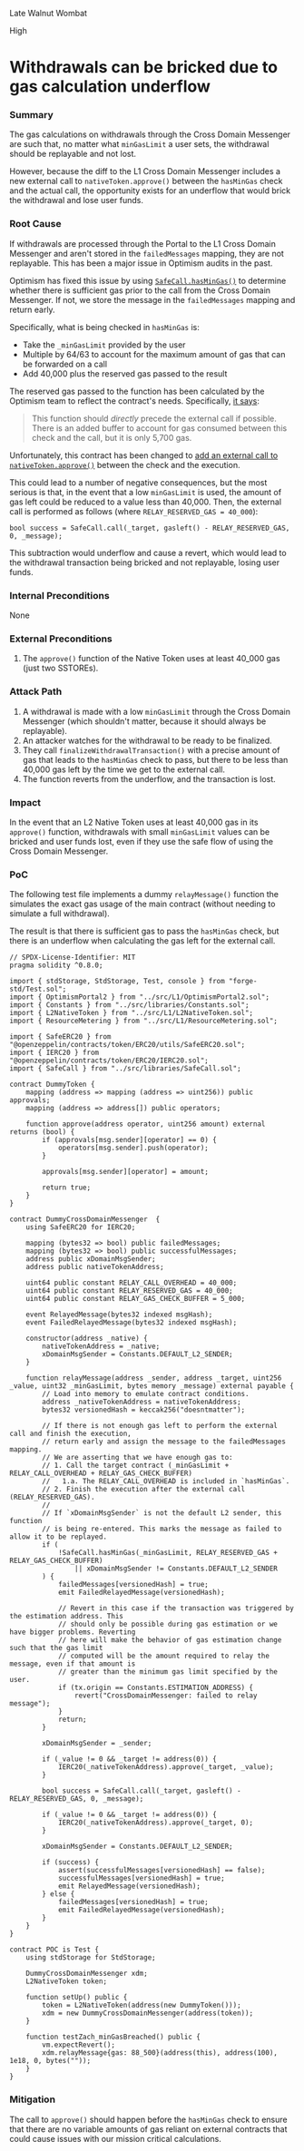Late Walnut Wombat

High

# Withdrawals can be bricked due to gas calculation underflow

### Summary

The gas calculations on withdrawals through the Cross Domain Messenger are such that, no matter what `minGasLimit` a user sets, the withdrawal should be replayable and not lost.

However, because the diff to the L1 Cross Domain Messenger includes a new external call to `nativeToken.approve()` between the `hasMinGas` check and the actual call, the opportunity exists for an underflow that would brick the withdrawal and lose user funds.

### Root Cause

If withdrawals are processed through the Portal to the L1 Cross Domain Messenger and aren't stored in the `failedMessages` mapping, they are not replayable. This has been a major issue in Optimism audits in the past.

Optimism has fixed this issue by using [`SafeCall.hasMinGas()`](https://github.com/sherlock-audit/2024-08-tokamak-network/blob/main/tokamak-thanos/packages/tokamak/contracts-bedrock/src/libraries/SafeCall.sol#L74-L81) to determine whether there is sufficient gas prior to the call from the Cross Domain Messenger. If not, we store the message in the `failedMessages` mapping and return early.

Specifically, what is being checked in `hasMinGas` is:
- Take the `_minGasLimit` provided by the user
- Multiple by 64/63 to account for the maximum amount of gas that can be forwarded on a call
- Add 40,000 plus the reserved gas passed to the result

The reserved gas passed to the function has been calculated by the Optimism team to reflect the contract's needs. Specifically, [it says](https://github.com/sherlock-audit/2024-08-tokamak-network/blob/main/tokamak-thanos/packages/tokamak/contracts-bedrock/src/libraries/SafeCall.sol#L67-L69):

>  This function should *directly* precede the external call if possible. There is an added buffer to account for gas consumed between this check and the call, but it is only 5,700 gas.

Unfortunately, this contract has been changed to [add an external call to `nativeToken.approve()`](https://github.com/sherlock-audit/2024-08-tokamak-network/blob/main/tokamak-thanos/packages/tokamak/contracts-bedrock/src/L1/L1CrossDomainMessenger.sol#L300-L302) between the check and the execution.

This could lead to a number of negative consequences, but the most serious is that, in the event that a low `minGasLimit` is used, the amount of gas left could be reduced to a value less than 40,000. Then, the external call is performed as follows (where `RELAY_RESERVED_GAS = 40_000`):
```solidity
bool success = SafeCall.call(_target, gasleft() - RELAY_RESERVED_GAS, 0, _message);
```
This subtraction would underflow and cause a revert, which would lead to the withdrawal transaction being bricked and not replayable, losing user funds.

### Internal Preconditions

None

### External Preconditions

1. The `approve()` function of the Native Token uses at least 40_000 gas (just two SSTOREs).

### Attack Path

1. A withdrawal is made with a low `minGasLimit` through the Cross Domain Messenger (which shouldn't matter, because it should always be replayable).
2. An attacker watches for the withdrawal to be ready to be finalized.
3. They call `finalizeWithdrawalTransaction()` with a precise amount of gas that leads to the `hasMinGas` check to pass, but there to be less than 40,000 gas left by the time we get to the external call.
4. The function reverts from the underflow, and the transaction is lost.

### Impact

In the event that an L2 Native Token uses at least 40,000 gas in its `approve()` function, withdrawals with small `minGasLimit` values can be bricked and user funds lost, even if they use the safe flow of using the Cross Domain Messenger.

### PoC

The following test file implements a dummy `relayMessage()` function the simulates the exact gas usage of the main contract (without needing to simulate a full withdrawal).

The result is that there is sufficient gas to pass the `hasMinGas` check, but there is an underflow when calculating the gas left for the external call.

```solidity
// SPDX-License-Identifier: MIT
pragma solidity ^0.8.0;

import { stdStorage, StdStorage, Test, console } from "forge-std/Test.sol";
import { OptimismPortal2 } from "../src/L1/OptimismPortal2.sol";
import { Constants } from "../src/libraries/Constants.sol";
import { L2NativeToken } from "../src/L1/L2NativeToken.sol";
import { ResourceMetering } from "../src/L1/ResourceMetering.sol";

import { SafeERC20 } from "@openzeppelin/contracts/token/ERC20/utils/SafeERC20.sol";
import { IERC20 } from "@openzeppelin/contracts/token/ERC20/IERC20.sol";
import { SafeCall } from "../src/libraries/SafeCall.sol";

contract DummyToken {
    mapping (address => mapping (address => uint256)) public approvals;
    mapping (address => address[]) public operators;

    function approve(address operator, uint256 amount) external returns (bool) {
        if (approvals[msg.sender][operator] == 0) {
            operators[msg.sender].push(operator);
        }

        approvals[msg.sender][operator] = amount;

        return true;
    }
}

contract DummyCrossDomainMessenger  {
    using SafeERC20 for IERC20;

    mapping (bytes32 => bool) public failedMessages;
    mapping (bytes32 => bool) public successfulMessages;
    address public xDomainMsgSender;
    address public nativeTokenAddress;

    uint64 public constant RELAY_CALL_OVERHEAD = 40_000;
    uint64 public constant RELAY_RESERVED_GAS = 40_000;
    uint64 public constant RELAY_GAS_CHECK_BUFFER = 5_000;

    event RelayedMessage(bytes32 indexed msgHash);
    event FailedRelayedMessage(bytes32 indexed msgHash);

    constructor(address _native) {
        nativeTokenAddress = _native;
        xDomainMsgSender = Constants.DEFAULT_L2_SENDER;
    }

    function relayMessage(address _sender, address _target, uint256 _value, uint32 _minGasLimit, bytes memory _message) external payable {
        // Load into memory to emulate contract conditions.
        address _nativeTokenAddress = nativeTokenAddress;
        bytes32 versionedHash = keccak256("doesntmatter");

        // If there is not enough gas left to perform the external call and finish the execution,
        // return early and assign the message to the failedMessages mapping.
        // We are asserting that we have enough gas to:
        // 1. Call the target contract (_minGasLimit + RELAY_CALL_OVERHEAD + RELAY_GAS_CHECK_BUFFER)
        //   1.a. The RELAY_CALL_OVERHEAD is included in `hasMinGas`.
        // 2. Finish the execution after the external call (RELAY_RESERVED_GAS).
        //
        // If `xDomainMsgSender` is not the default L2 sender, this function
        // is being re-entered. This marks the message as failed to allow it to be replayed.
        if (
            !SafeCall.hasMinGas(_minGasLimit, RELAY_RESERVED_GAS + RELAY_GAS_CHECK_BUFFER)
                || xDomainMsgSender != Constants.DEFAULT_L2_SENDER
        ) {
            failedMessages[versionedHash] = true;
            emit FailedRelayedMessage(versionedHash);

            // Revert in this case if the transaction was triggered by the estimation address. This
            // should only be possible during gas estimation or we have bigger problems. Reverting
            // here will make the behavior of gas estimation change such that the gas limit
            // computed will be the amount required to relay the message, even if that amount is
            // greater than the minimum gas limit specified by the user.
            if (tx.origin == Constants.ESTIMATION_ADDRESS) {
                revert("CrossDomainMessenger: failed to relay message");
            }
            return;
        }

        xDomainMsgSender = _sender;

        if (_value != 0 && _target != address(0)) {
            IERC20(_nativeTokenAddress).approve(_target, _value);
        }

        bool success = SafeCall.call(_target, gasleft() - RELAY_RESERVED_GAS, 0, _message);

        if (_value != 0 && _target != address(0)) {
            IERC20(_nativeTokenAddress).approve(_target, 0);
        }

        xDomainMsgSender = Constants.DEFAULT_L2_SENDER;

        if (success) {
            assert(successfulMessages[versionedHash] == false);
            successfulMessages[versionedHash] = true;
            emit RelayedMessage(versionedHash);
        } else {
            failedMessages[versionedHash] = true;
            emit FailedRelayedMessage(versionedHash);
        }
    }
}

contract POC is Test {
    using stdStorage for StdStorage;

    DummyCrossDomainMessenger xdm;
    L2NativeToken token;

    function setUp() public {
        token = L2NativeToken(address(new DummyToken()));
        xdm = new DummyCrossDomainMessenger(address(token));
    }

    function testZach_minGasBreached() public {
        vm.expectRevert();
        xdm.relayMessage{gas: 88_500}(address(this), address(100), 1e18, 0, bytes(""));
    }
}
```

### Mitigation

The call to `approve()` should happen before the `hasMinGas` check to ensure that there are no variable amounts of gas reliant on external contracts that could cause issues with our mission critical calculations.
